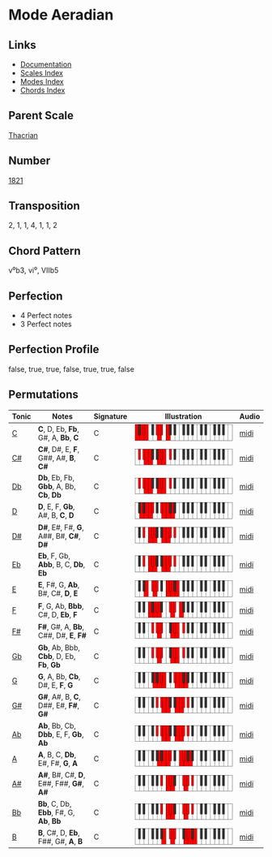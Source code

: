 # Mode Aeradian

## Links

- [Documentation](README.md)
- [Scales Index](Scales.md)
- [Modes Index](Modes.md)
- [Chords Index](Chords.md)

## Parent Scale

[Thacrian](ScaleThacrian.md)

## Number

[1821](https://ianring.com/musictheory/scales/1821)

## Transposition

2, 1, 1, 4, 1, 1, 2

## Chord Pattern

v⁰b3, vi⁰, VIIb5

## Perfection

- 4 Perfect notes
- 3 Perfect notes

## Perfection Profile

false, true, true, false, true, true, false

## Permutations

| Tonic | Notes | Signature | Illustration | Audio |
|-------|-------|-----------|--------------|-------|
| [C](ModeCNaturalAeradian.md) | **C**, D, Eb, **Fb**, G#, A, **Bb**, **C** | C | ![CNaturalAeradian](ModeCNaturalAeradian.png) | [midi](https://github.com/edipermadi/music/blob/main/docs/ModeCNaturalAeradian.mid?raw=true) |
| [C#](ModeCSharpAeradian.md) | **C#**, D#, E, **F**, G##, A#, **B**, **C#** | C | ![CSharpAeradian](ModeCSharpAeradian.png) | [midi](https://github.com/edipermadi/music/blob/main/docs/ModeCSharpAeradian.mid?raw=true) |
| [Db](ModeDFlatAeradian.md) | **Db**, Eb, Fb, **Gbb**, A, Bb, **Cb**, **Db** | C | ![DFlatAeradian](ModeDFlatAeradian.png) | [midi](https://github.com/edipermadi/music/blob/main/docs/ModeDFlatAeradian.mid?raw=true) |
| [D](ModeDNaturalAeradian.md) | **D**, E, F, **Gb**, A#, B, **C**, **D** | C | ![DNaturalAeradian](ModeDNaturalAeradian.png) | [midi](https://github.com/edipermadi/music/blob/main/docs/ModeDNaturalAeradian.mid?raw=true) |
| [D#](ModeDSharpAeradian.md) | **D#**, E#, F#, **G**, A##, B#, **C#**, **D#** | C | ![DSharpAeradian](ModeDSharpAeradian.png) | [midi](https://github.com/edipermadi/music/blob/main/docs/ModeDSharpAeradian.mid?raw=true) |
| [Eb](ModeEFlatAeradian.md) | **Eb**, F, Gb, **Abb**, B, C, **Db**, **Eb** | C | ![EFlatAeradian](ModeEFlatAeradian.png) | [midi](https://github.com/edipermadi/music/blob/main/docs/ModeEFlatAeradian.mid?raw=true) |
| [E](ModeENaturalAeradian.md) | **E**, F#, G, **Ab**, B#, C#, **D**, **E** | C | ![ENaturalAeradian](ModeENaturalAeradian.png) | [midi](https://github.com/edipermadi/music/blob/main/docs/ModeENaturalAeradian.mid?raw=true) |
| [F](ModeFNaturalAeradian.md) | **F**, G, Ab, **Bbb**, C#, D, **Eb**, **F** | C | ![FNaturalAeradian](ModeFNaturalAeradian.png) | [midi](https://github.com/edipermadi/music/blob/main/docs/ModeFNaturalAeradian.mid?raw=true) |
| [F#](ModeFSharpAeradian.md) | **F#**, G#, A, **Bb**, C##, D#, **E**, **F#** | C | ![FSharpAeradian](ModeFSharpAeradian.png) | [midi](https://github.com/edipermadi/music/blob/main/docs/ModeFSharpAeradian.mid?raw=true) |
| [Gb](ModeGFlatAeradian.md) | **Gb**, Ab, Bbb, **Cbb**, D, Eb, **Fb**, **Gb** | C | ![GFlatAeradian](ModeGFlatAeradian.png) | [midi](https://github.com/edipermadi/music/blob/main/docs/ModeGFlatAeradian.mid?raw=true) |
| [G](ModeGNaturalAeradian.md) | **G**, A, Bb, **Cb**, D#, E, **F**, **G** | C | ![GNaturalAeradian](ModeGNaturalAeradian.png) | [midi](https://github.com/edipermadi/music/blob/main/docs/ModeGNaturalAeradian.mid?raw=true) |
| [G#](ModeGSharpAeradian.md) | **G#**, A#, B, **C**, D##, E#, **F#**, **G#** | C | ![GSharpAeradian](ModeGSharpAeradian.png) | [midi](https://github.com/edipermadi/music/blob/main/docs/ModeGSharpAeradian.mid?raw=true) |
| [Ab](ModeAFlatAeradian.md) | **Ab**, Bb, Cb, **Dbb**, E, F, **Gb**, **Ab** | C | ![AFlatAeradian](ModeAFlatAeradian.png) | [midi](https://github.com/edipermadi/music/blob/main/docs/ModeAFlatAeradian.mid?raw=true) |
| [A](ModeANaturalAeradian.md) | **A**, B, C, **Db**, E#, F#, **G**, **A** | C | ![ANaturalAeradian](ModeANaturalAeradian.png) | [midi](https://github.com/edipermadi/music/blob/main/docs/ModeANaturalAeradian.mid?raw=true) |
| [A#](ModeASharpAeradian.md) | **A#**, B#, C#, **D**, E##, F##, **G#**, **A#** | C | ![ASharpAeradian](ModeASharpAeradian.png) | [midi](https://github.com/edipermadi/music/blob/main/docs/ModeASharpAeradian.mid?raw=true) |
| [Bb](ModeBFlatAeradian.md) | **Bb**, C, Db, **Ebb**, F#, G, **Ab**, **Bb** | C | ![BFlatAeradian](ModeBFlatAeradian.png) | [midi](https://github.com/edipermadi/music/blob/main/docs/ModeBFlatAeradian.mid?raw=true) |
| [B](ModeBNaturalAeradian.md) | **B**, C#, D, **Eb**, F##, G#, **A**, **B** | C | ![BNaturalAeradian](ModeBNaturalAeradian.png) | [midi](https://github.com/edipermadi/music/blob/main/docs/ModeBNaturalAeradian.mid?raw=true) |
